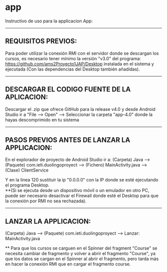 # app
Instructivo de uso para la applicacion App:

----------------------------
****REQUISITOS PREVIOS****:
----------------------------

Para poder utilizar la conexión RMI con el servidor donde se descargan los cursos, es necesario tener mínimo la versión "v3.0" del programa: https://github.com/ams2Proyecto1JAP/Desktop instalada en el sistema y ejecutada (Con las dependencias del Desktop también añadidas).



-----------------------------------------------------
****DESCARGAR EL CODIGO FUENTE DE LA APLICACION****:
-----------------------------------------------------

Descargar el .zip que ofrece GitHub para la release v4.0 y desde Android Studio ir a "File --> Open" --> Seleccionar la carpeta "app-4.0"  donde la hayas descomprimido en tu sistema



-----------------------------------------------------
****PASOS PREVIOS ANTES DE LANZAR LA APPLICACION****:
-----------------------------------------------------

En el explorador de proyecto de Android Studio ir a: (Carpeta) Java --> (Paquete) com.ieti.duolingoproyect --> (Fichero) MainActivity.java --> (Clase) ClientService

Y en la linea 120 sustituir la ip "0.0.0.0" con la IP donde se esté ejecutando el programa Desktop.<br>
**(Si se ejecuta desde un dispositivo móvil o un emulador en otro PC, puede ser necesario desactivar el Firewall donde esté el Desktop para que la conexión por RMI no sea rechazada).



------------------------------
****LANZAR LA APPLICACION****:
------------------------------

(Carpeta) Java --> (Paquete) com.ieti.duolingoproyect --> Lanzar: MainActivity.java

** Para que los cursos se carguen en el Spinner del fragment "Course" se necesita cambiar de fragmento y volver a abrir el fragmento "Course", ya que los datos se cargan en el Spinner al abrir el fragmento, pero tarda más en hacer la conexión RMI que en cargar el fragmento course.




 






 


